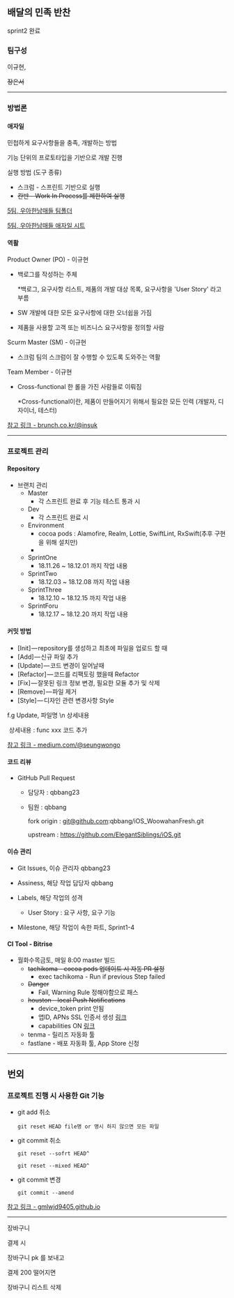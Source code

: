 ## 배달의 민족 반찬

sprint2 완료

### 팀구성

이규현, 

~~장은서~~

------



### 방법론

#### 애자일 

민첩하게 요구사항들을 충족, 개발하는 방법

기능 단위의 프로토타입을 기반으로 개발 진행



실행 방법 (도구 종류)

- 스크럼 - 스프린트 기반으로 실행
- ~~칸반 - Work In Process를 제한하여 실행~~

[5팀, 우아한남매들 팀폴더](https://drive.google.com/drive/folders/11G4RB23L37wEOwIzHER1vC8MQox5YBLr)

[5팀, 우아한남매들 애자일 시트](https://docs.google.com/spreadsheets/d/1NZddG2cmCmFJc0sHEVvw-G_QCOrEnMLaTG4FLJmY33Y/edit#gid=1844866790)



#### 역활

Product Owner (PO) - 이규현

- 백로그를 작성하는 주체

  *백로그, 요구사항 리스트, 제품의 개발 대상 목록, 요구사항을 'User Story' 라고 부름

- SW 개발에 대한 모든 요구사항에 대한 오너쉽을 가짐

- 제품을 사용할 고객 또는 비즈니스 요구사항을 정의할 사람



Scurm Master (SM) - 이규현

- 스크럼 팀의 스크럼이 잘 수행할 수 있도록 도와주는 역활



Team Member - 이규현

- Cross-functional 한 롤을 가진 사람들로 이뤄짐

  *Cross-functional이란, 제품이 만들어지기 위해서 필요한 모든 인력 (개발자, 디자이너, 테스터)

[참고 링크 - brunch.co.kr/@insuk](https://brunch.co.kr/@insuk/13)

------



### 프로젝트 관리

#### Repository

- 브랜치 관리
  - Master
    - 각 스프린트 완료 후 기능 테스트 통과 시
  - Dev
    - 각 스프린트 완료 시 
  - Environment 
    - cocoa pods : Alamofire, Realm, Lottie, SwiftLint, RxSwift(추후 구현을 위해 설치만)
    - 
  - SprintOne
    - 18.11.26 ~ 18.12.01 까지 작업 내용
  - SprintTwo
    - 18.12.03 ~ 18.12.08 까지 작업 내용
  - SprintThree
    - 18.12.10 ~ 18.12.15 까지 작업 내용
  - SprintForu
    - 18.12.17 ~ 18.12.20 까지 작업 내용



#### 커밋 방법

- [Init] — repository를 생성하고 최초에 파일을 업로드 할 때
- [Add] — 신규 파일 추가
- [Update] — 코드 변경이 일어날때
- [Refactor] — 코드를 리팩토링 했을때 Refactor
- [Fix] — 잘못된 링크 정보 변경, 필요한 모듈 추가 및 삭제
- [Remove] — 파일 제거
- [Style] — 디자인 관련 변경사항 Style

f.g Update, 파일명 \n 상세내용

​	상세내용 : func xxx 코드 추가

[참고 링크 - medium.com/@seungwongo](https://medium.com/returnvalues/우리는-github를-이렇게-사용한다-83789075e5b6)



#### 코드 리뷰

- GitHub Pull Request

  - 담당자 : qbbang23

  - 팀원 : qbbang

    fork origin : git@github.com:qbbang/iOS_WoowahanFresh.git

    upstream : https://github.com/ElegantSiblings/iOS.git



#### 이슈 관리

- Git Issues, 이슈 관리자 qbbang23
- Assiness, 해당 작업 담당자 qbbang
- Labels, 해당 작업의 성격

  - User Story : 요구 사항, 요구 기능
- Milestone, 해당 작업이 속한 파트, Sprint1-4



#### CI Tool - Bitrise

- 월화수목금토, 매일 8:00 master 빌드
  - ~~tachikoma - cocoa pods 업데이트 시 자동 PR 설정~~
    - exec tachikoma - Run if previous Step failed
  - ~~Danger~~
    - Fail, Warning Rule 정해야함으로 패스
  - ~~houston - local Push Notifications~~
    - device_token print 안됨
    - 앱ID, APNs SSL 인증서 생성 [링크](https://docs.aws.amazon.com/ko_kr/pinpoint/latest/developerguide/apns-setup-appid.html)
    - capabilities ON [링크](https://stackoverflow.com/questions/40991477/didregisterforremotenotificationswithdevicetoken-not-getting-called-on-ios-10)
  - tenma - 릴리즈 자동화 툴
  - fastlane - 배포 자동화 툴, App Store 신청



------

## 번외 

### 프로젝트 진행 시 사용한 Git 기능

- git add 취소 

  ```git reset HEAD file명 or 명시 하지 않으면 모든 파일 ``` 

- git commit 취소

  ```git reset --sofrt HEAD^```

  ```git reset --mixed HEAD^``` 


- git commit 변경

  ```git commit --amend```

[참고 링크 - gmlwjd9405.github.io](https://gmlwjd9405.github.io/2018/05/25/git-add-cancle.html)





---



장바구니 



결제 시 

장바구니 pk 를 보내고

결제 200 떨어지면 

장바구니 리스트 삭제

